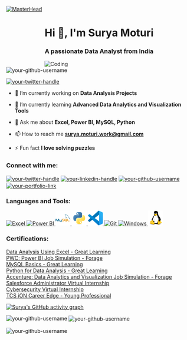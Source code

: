 [![MasterHead](https://firebasestorage.googleapis.com/v0/b/flexi-coding.appspot.com/o/dempgi7-520f8d5f-63d4-4453-8822-dbc149ae27f8.gif?alt=media&token=91c0c7b2-93c3-4029-b011-1a8703c5730d)](https://rishavchanda.io)
<h1 align="center">Hi 👋, I'm Surya Moturi</h1>
<h3 align="center">A passionate Data Analyst from India</h3>
<img align="right" alt="Coding" width="400" src="https://cdn.dribbble.com/users/1162077/screenshots/3848914/programmer.gif">

<p align="left"> <img src="https://komarev.com/ghpvc/?username=your-github-username&label=Profile%20views&color=0e75b6&style=flat" alt="your-github-username" /> </p>

<p align="left"> <a href="https://twitter.com/your-twitter-handle" target="blank"><img src="https://img.shields.io/twitter/follow/your-twitter-handle?logo=twitter&style=for-the-badge" alt="your-twitter-handle" /></a> </p>

- 🔭 I’m currently working on **Data Analysis Projects**

- 🌱 I’m currently learning **Advanced Data Analytics and Visualization Tools**

- 💬 Ask me about **Excel, Power BI, MySQL, Python**

- 📫 How to reach me **surya.moturi.work@gmail.com**

- ⚡ Fun fact **I love solving puzzles**

<h3 align="left">Connect with me:</h3>
<p align="left">
<a href="https://twitter.com/your-twitter-handle" target="blank"><img align="center" src="https://raw.githubusercontent.com/rahuldkjain/github-profile-readme-generator/master/src/images/icons/Social/twitter.svg" alt="your-twitter-handle" height="30" width="40" /></a>
<a href="https://linkedin.com/in/your-linkedin-handle" target="blank"><img align="center" src="https://raw.githubusercontent.com/rahuldkjain/github-profile-readme-generator/master/src/images/icons/Social/linked-in-alt.svg" alt="your-linkedin-handle" height="30" width="40" /></a>
<a href="https://github.com/your-github-username" target="blank"><img align="center" src="https://raw.githubusercontent.com/rahuldkjain/github-profile-readme-generator/master/src/images/icons/Social/github.svg" alt="your-github-username" height="30" width="40" /></a>
<a href="https://your-portfolio-link" target="blank"><img align="center" src="https://raw.githubusercontent.com/rahuldkjain/github-profile-readme-generator/master/src/images/icons/Social/web.svg" alt="your-portfolio-link" height="30" width="40" /></a>
</p>

<h3 align="left">Languages and Tools:</h3>
<p align="left">
<a href="https://www.microsoft.com/en-us/microsoft-365/excel" target="_blank" rel="noreferrer"> <img src="https://cdn-icons-png.flaticon.com/512/732/732220.png" alt="Excel" width="40" height="40"/> </a>
<a href="https://powerbi.microsoft.com/" target="_blank" rel="noreferrer"> <img src="https://www.vectorlogo.zone/logos/microsoft_powerbi/microsoft_powerbi-icon.svg" alt="Power BI" width="40" height="40"/> </a>
<a href="https://www.mysql.com/" target="_blank" rel="noreferrer"> <img src="https://raw.githubusercontent.com/devicons/devicon/master/icons/mysql/mysql-original-wordmark.svg" alt="MySQL" width="40" height="40"/> </a>
<a href="https://www.python.org/" target="_blank" rel="noreferrer"> <img src="https://raw.githubusercontent.com/devicons/devicon/master/icons/python/python-original.svg" alt="Python" width="40" height="40"/> </a>
<a href="https://code.visualstudio.com/" target="_blank" rel="noreferrer"> <img src="https://raw.githubusercontent.com/devicons/devicon/master/icons/vscode/vscode-original.svg" alt="VS Code" width="40" height="40"/> </a>
<a href="https://git-scm.com/" target="_blank" rel="noreferrer"> <img src="https://www.vectorlogo.zone/logos/git-scm/git-scm-icon.svg" alt="Git" width="40" height="40"/> </a>
<a href="https://www.microsoft.com/en-us/windows" target="_blank" rel="noreferrer"> <img src="https://upload.wikimedia.org/wikipedia/commons/e/e6/Windows_Logo_2012.png" alt="Windows" width="40" height="40"/> </a>
<a href="https://www.linux.org/" target="_blank" rel="noreferrer"> <img src="https://raw.githubusercontent.com/devicons/devicon/master/icons/linux/linux-original.svg" alt="Linux" width="40" height="40"/> </a>
</p>

<h3 align="left">Certifications:</h3>
<p align="left">
<a href="https://www.coursera.org/account/accomplishments/certificate/your-certificate-link" target="_blank" rel="noreferrer">Data Analysis Using Excel - Great Learning</a><br>
<a href="https://www.theforage.com/virtual-internships/prototype/your-certificate-link" target="_blank" rel="noreferrer">PWC: Power BI Job Simulation - Forage</a><br>
<a href="https://www.coursera.org/account/accomplishments/certificate/your-certificate-link" target="_blank" rel="noreferrer">MySQL Basics - Great Learning</a><br>
<a href="https://www.coursera.org/account/accomplishments/certificate/your-certificate-link" target="_blank" rel="noreferrer">Python for Data Analysis - Great Learning</a><br>
<a href="https://www.theforage.com/virtual-internships/prototype/your-certificate-link" target="_blank" rel="noreferrer">Accenture: Data Analytics and Visualization Job Simulation - Forage</a><br>
<a href="https://trailhead.salesforce.com/en/content/learn/modules/your-certificate-link" target="_blank" rel="noreferrer">Salesforce Administrator Virtual Internship</a><br>
<a href="https://www.theforage.com/virtual-internships/prototype/your-certificate-link" target="_blank" rel="noreferrer">Cybersecurity Virtual Internship</a><br>
<a href="https://learning.tcsionhub.in/courses/your-certificate-link" target="_blank" rel="noreferrer">TCS iON Career Edge - Young Professional</a>
</p>

[![Surya's GitHub activity graph](https://activity-graph.herokuapp.com/graph?username=your-github-username&&theme=xcode)](https://github.com/your-github-username)

<p><img align="left" src="https://github-readme-stats.vercel.app/api/top-langs?username=your-github-username&show_icons=true&locale=en&layout=compact" alt="your-github-username" /></p>

<p>&nbsp;<img align="center" src="https://github-readme-stats.vercel.app/api?username=your-github-username&show_icons=true&locale=en" alt="your-github-username" /></p>

<p><img align="center" src="https://github-readme-streak-stats.herokuapp.com/?user=your-github-username&" alt="your-github-username" /></p>
